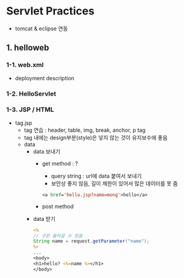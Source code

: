 # Servlet Practices

* tomcat & eclipse 연동

## 1. helloweb

### 1-1. web.xml

* deployment description

### 1-2. HelloServlet


### 1-3. JSP / HTML

* tag.jsp
	* tag 연습 : header, table, img, break, anchor, p tag
	* tag 내에는 design부분(style)은 넣지 않는 것이 유지보수에 좋음
	* data
		* data 보내기
			* get method : ? 
				* query string :  url에 data 붙여서 보내기
				* 보안상 좋지 않음, 길이 제한이 있어서 많은 데이터를 못 줌
				
				```jsp
				<a href='hello.jsp?name=mong'>hello</a>
				```
				
			* post method
		* data 받기
			```jsp
			<%
			// 구문 들어갈 수 있음
			String name = request.getParameter("name");
			%>
			...
			<body>
			<h1>hello? <%=name %></h1>
			</body>
			```